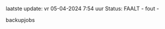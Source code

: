 laatste update: 
vr 05-04-2024  7:54   uur 
Status: FAALT - fout - 
<div class="service R">backupjobs</div>
